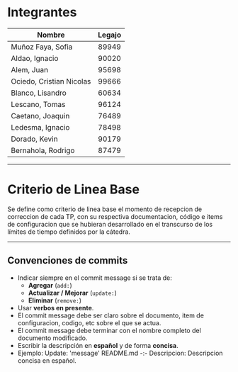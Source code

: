 # Integrantes

| Nombre | Legajo |
| --- | --- |
| Muñoz Faya, Sofia | 89949 |
| Aldao, Ignacio | 90020 |
| Alem, Juan | 95698 |
| Ociedo, Cristian Nicolas | 99666 |
| Blanco, Lisandro | 60634 |
| Lescano, Tomas | 96124 |
| Caetano, Joaquin | 76489|
| Ledesma, Ignacio | 78498 |
| Dorado, Kevin | 90179 |
| Bernahola, Rodrigo | 87479 |

___

# Criterio de Linea Base
Se define como criterio de linea base el momento de recepcion de correccion de cada TP, con su respectiva documentacion, código e items de configuracion que se hubieran desarrollado en el transcurso de los límites de tiempo definidos por la cátedra.

___

## Convenciones de commits

- Indicar siempre en el commit message si se trata de:
  - **Agregar** (`add:`)
  - **Actualizar / Mejorar** (`update:`)
  - **Eliminar** (`remove:`)
- Usar **verbos en presente**.
- El commit message debe ser claro sobre el documento, item de configuracion, codigo, etc sobre el que se actua.
- El commit message debe terminar con el nombre completo del documento modificado.
- Escribir la descripción en **español** y de forma **concisa**.
- Ejemplo: Update: 'message' README.md -:- Descripcion: Descripcion concisa en español.



